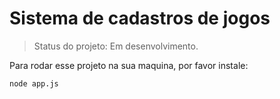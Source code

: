 # Sistema de cadastros de jogos

>Status do projeto: Em desenvolvimento.

Para rodar esse projeto na sua maquina, por favor instale:

```
node app.js
```
